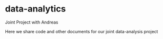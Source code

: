 # data-analytics
Joint Project with Andreas

Here we share code and other documents for our joint data-analysis project
